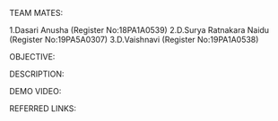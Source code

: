 TEAM MATES:

1.Dasari Anusha (Register No:18PA1A0539) 
2.D.Surya Ratnakara Naidu (Register No:19PA5A0307)
3.D.Vaishnavi (Register No:19PA1A0538)

OBJECTIVE:


DESCRIPTION:

DEMO VIDEO:

REFERRED LINKS:
